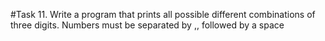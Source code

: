#Task 11.
Write a program that prints all possible different combinations of three digits.
Numbers must be separated by ,, followed by a space
